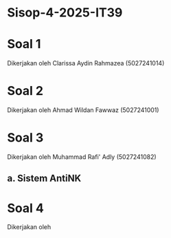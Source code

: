 # Sisop-4-2025-IT39

# Soal 1
Dikerjakan oleh Clarissa Aydin Rahmazea (5027241014)

# Soal 2
Dikerjakan oleh Ahmad Wildan Fawwaz (5027241001)

# Soal 3
Dikerjakan oleh Muhammad Rafi' Adly (5027241082)

## a. Sistem AntiNK

# Soal 4
Dikerjakan oleh

